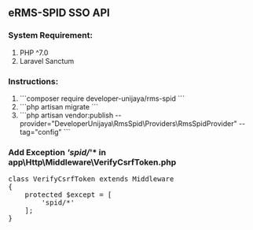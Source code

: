 ## eRMS-SPID SSO API

### System Requirement:
<ol>
    <li> PHP ^7.0 </li>
    <li> Laravel Sanctum </li>
</ol>

### Instructions:
<ol>
    <li> 
        ```composer require developer-unijaya/rms-spid
        ``` 
    </li>
    <li> 
        ```php artisan migrate
        ``` 
    </li>
    <li> 
        ```php artisan vendor:publish --provider="DeveloperUnijaya\RmsSpid\Providers\RmsSpidProvider" --tag="config"
        ``` 
    </li>
</ol>

### Add Exception *'spid/*'* in app\Http\Middleware\VerifyCsrfToken.php
<pre>
class VerifyCsrfToken extends Middleware
{
    protected $except = [
        'spid/*'
    ];
}
</pre>
